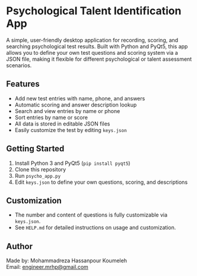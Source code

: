 # Psychological Talent Identification App

A simple, user-friendly desktop application for recording, scoring, and searching psychological test results. Built with Python and PyQt5, this app allows you to define your own test questions and scoring system via a JSON file, making it flexible for different psychological or talent assessment scenarios.

## Features
- Add new test entries with name, phone, and answers
- Automatic scoring and answer description lookup
- Search and view entries by name or phone
- Sort entries by name or score
- All data is stored in editable JSON files
- Easily customize the test by editing `keys.json`

## Getting Started
1. Install Python 3 and PyQt5 (`pip install pyqt5`)
2. Clone this repository
3. Run `psycho_app.py`
4. Edit `keys.json` to define your own questions, scoring, and descriptions

## Customization
- The number and content of questions is fully customizable via `keys.json`.
- See `HELP.md` for detailed instructions on usage and customization.

## Author
Made by: Mohammadreza Hassanpour Koumeleh  
Email: engineer.mrhp@gmail.com
